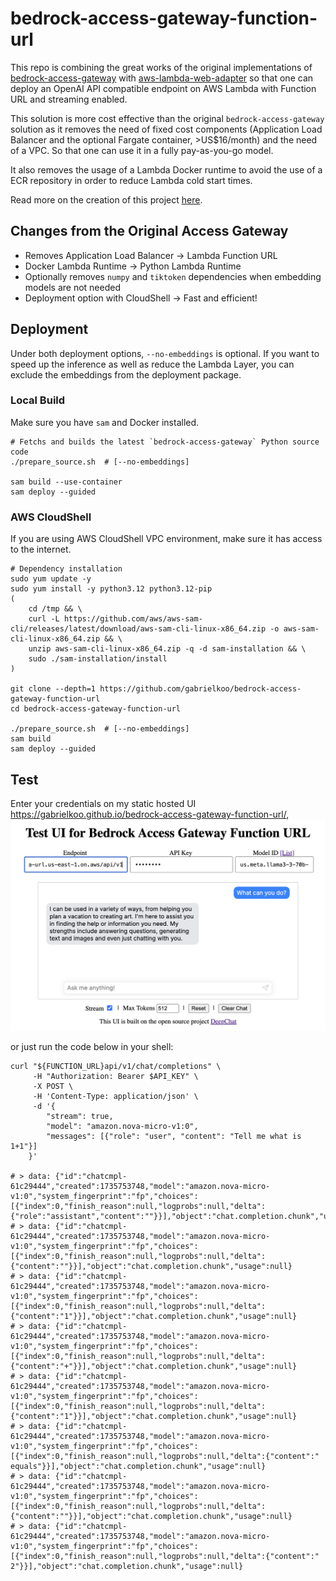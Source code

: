 # bedrock-access-gateway-function-url

This repo is combining the great works of the original implementations of [bedrock-access-gateway](https://github.com/aws-samples/bedrock-access-gateway/) with [aws-lambda-web-adapter](https://github.com/awslabs/aws-lambda-web-adapter) so that one can deploy an OpenAI API compatible endpoint on AWS Lambda with Function URL and streaming enabled.

This solution is more cost effective than the original `bedrock-access-gateway` solution as it removes the need of fixed cost components (Application Load Balancer and the optional Fargate container, >US$16/month) and the need of a VPC. So that one can use it in a fully pay-as-you-go model.

It also removes the usage of a Lambda Docker runtime to avoid the use of a ECR repository in order to reduce Lambda cold start times.

Read more on the creation of this project [here](https://dev.to/aws-builders/use-amazon-bedrock-models-via-an-openai-api-compatible-serverless-endpoint-now-without-fixed-cost-5hf5).

## Changes from the Original Access Gateway

- Removes Application Load Balancer -> Lambda Function URL
- Docker Lambda Runtime -> Python Lambda Runtime
- Optionally removes `numpy` and `tiktoken` dependencies when embedding models are not needed
- Deployment option with CloudShell -> Fast and efficient!

## Deployment

Under both deployment options, `--no-embeddings` is optional. If you want to speed up the inference as well as reduce the Lambda Layer, you can exclude the embeddings from the deployment package.

### Local Build

Make sure you have `sam` and Docker installed.

```shell
# Fetchs and builds the latest `bedrock-access-gateway` Python source code
./prepare_source.sh  # [--no-embeddings]

sam build --use-container
sam deploy --guided
```

### AWS CloudShell

If you are using AWS CloudShell VPC environment, make sure it has access to the internet.

```shell
# Dependency installation
sudo yum update -y
sudo yum install -y python3.12 python3.12-pip
(
    cd /tmp && \
    curl -L https://github.com/aws/aws-sam-cli/releases/latest/download/aws-sam-cli-linux-x86_64.zip -o aws-sam-cli-linux-x86_64.zip && \
    unzip aws-sam-cli-linux-x86_64.zip -q -d sam-installation && \
    sudo ./sam-installation/install
)

git clone --depth=1 https://github.com/gabrielkoo/bedrock-access-gateway-function-url
cd bedrock-access-gateway-function-url

./prepare_source.sh  # [--no-embeddings]
sam build
sam deploy --guided
```

## Test

Enter your credentials on my static hosted UI <https://gabrielkoo.github.io/bedrock-access-gateway-function-url/>, 
![Test UI](./docs/test-ui.png)

or just run the code below in your shell:

```shell
curl "${FUNCTION_URL}api/v1/chat/completions" \
     -H "Authorization: Bearer $API_KEY" \
     -X POST \
     -H 'Content-Type: application/json' \
     -d '{
        "stream": true,
        "model": "amazon.nova-micro-v1:0",
        "messages": [{"role": "user", "content": "Tell me what is 1+1"}]
    }'

# > data: {"id":"chatcmpl-61c29444","created":1735753748,"model":"amazon.nova-micro-v1:0","system_fingerprint":"fp","choices":[{"index":0,"finish_reason":null,"logprobs":null,"delta":{"role":"assistant","content":""}}],"object":"chat.completion.chunk","usage":null}
# > data: {"id":"chatcmpl-61c29444","created":1735753748,"model":"amazon.nova-micro-v1:0","system_fingerprint":"fp","choices":[{"index":0,"finish_reason":null,"logprobs":null,"delta":{"content":""}}],"object":"chat.completion.chunk","usage":null}
# > data: {"id":"chatcmpl-61c29444","created":1735753748,"model":"amazon.nova-micro-v1:0","system_fingerprint":"fp","choices":[{"index":0,"finish_reason":null,"logprobs":null,"delta":{"content":"1"}}],"object":"chat.completion.chunk","usage":null}
# > data: {"id":"chatcmpl-61c29444","created":1735753748,"model":"amazon.nova-micro-v1:0","system_fingerprint":"fp","choices":[{"index":0,"finish_reason":null,"logprobs":null,"delta":{"content":"+"}}],"object":"chat.completion.chunk","usage":null}
# > data: {"id":"chatcmpl-61c29444","created":1735753748,"model":"amazon.nova-micro-v1:0","system_fingerprint":"fp","choices":[{"index":0,"finish_reason":null,"logprobs":null,"delta":{"content":"1"}}],"object":"chat.completion.chunk","usage":null}
# > data: {"id":"chatcmpl-61c29444","created":1735753748,"model":"amazon.nova-micro-v1:0","system_fingerprint":"fp","choices":[{"index":0,"finish_reason":null,"logprobs":null,"delta":{"content":" equals"}}],"object":"chat.completion.chunk","usage":null}
# > data: {"id":"chatcmpl-61c29444","created":1735753748,"model":"amazon.nova-micro-v1:0","system_fingerprint":"fp","choices":[{"index":0,"finish_reason":null,"logprobs":null,"delta":{"content":""}}],"object":"chat.completion.chunk","usage":null}
# > data: {"id":"chatcmpl-61c29444","created":1735753748,"model":"amazon.nova-micro-v1:0","system_fingerprint":"fp","choices":[{"index":0,"finish_reason":null,"logprobs":null,"delta":{"content":" 2"}}],"object":"chat.completion.chunk","usage":null}
```
